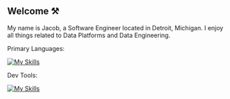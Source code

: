 ## Welcome ⚒️

My name is Jacob, a Software Engineer located in Detroit, Michigan. I enjoy all things related to Data Platforms and Data Engineering.

Primary Languages:

[![My Skills](https://skillicons.dev/icons?i=python,java,go,rust)](https://skillicons.dev)

Dev Tools:

[![My Skills](https://skillicons.dev/icons?i=aws,bash,docker,kafka,linux,postgres,pytorch)](https://skillicons.dev)
